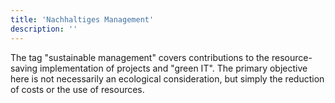 ```yaml
---
title: 'Nachhaltiges Management'
description: ''
---
```

The tag "sustainable management" covers contributions to the resource-saving implementation of projects and "green IT". The primary objective here is not necessarily an ecological consideration, but simply the reduction of costs or the use of resources.
